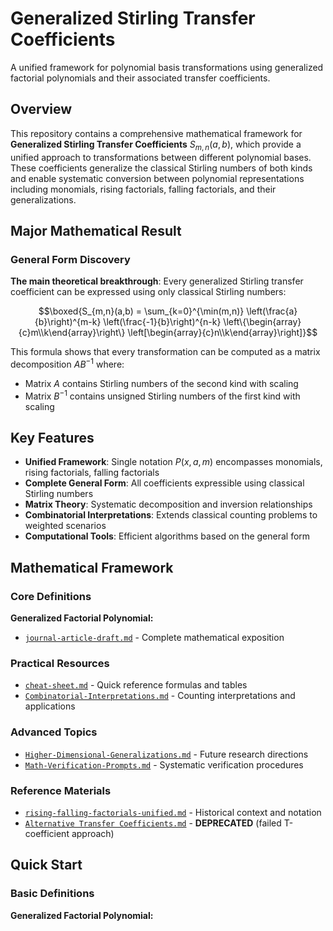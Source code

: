 # Generalized Stirling Transfer Coefficients

A unified framework for polynomial basis transformations using generalized factorial polynomials and their associated transfer coefficients.

## Overview

This repository contains a comprehensive mathematical framework for **Generalized Stirling Transfer Coefficients** $S_{m,n}(a,b)$, which provide a unified approach to transformations between different polynomial bases. These coefficients generalize the classical Stirling numbers of both kinds and enable systematic conversion between polynomial representations including monomials, rising factorials, falling factorials, and their generalizations.

## Major Mathematical Result

### General Form Discovery

**The main theoretical breakthrough**: Every generalized Stirling transfer coefficient can be expressed using only classical Stirling numbers:

$$\boxed{S_{m,n}(a,b) = \sum_{k=0}^{\min(m,n)} \left(\frac{a}{b}\right)^{m-k} \left(\frac{-1}{b}\right)^{n-k} \left\{\begin{array}{c}m\\k\end{array}\right\} \left[\begin{array}{c}n\\k\end{array}\right]}$$

This formula shows that every transformation can be computed as a matrix decomposition $AB^{-1}$ where:
- Matrix $A$ contains Stirling numbers of the second kind with scaling
- Matrix $B^{-1}$ contains unsigned Stirling numbers of the first kind with scaling

## Key Features

- **Unified Framework**: Single notation $P(x,a,m)$ encompasses monomials, rising factorials, falling factorials
- **Complete General Form**: All coefficients expressible using classical Stirling numbers
- **Matrix Theory**: Systematic decomposition and inversion relationships
- **Combinatorial Interpretations**: Extends classical counting problems to weighted scenarios
- **Computational Tools**: Efficient algorithms based on the general form

## Mathematical Framework

### Core Definitions

**Generalized Factorial Polynomial:**
- [`journal-article-draft.md`](docs/journal-article-draft.md) - Complete mathematical exposition

### Practical Resources  
- [`cheat-sheet.md`](docs/cheat-sheet.md) - Quick reference formulas and tables
- [`Combinatorial-Interpretations.md`](docs/Combinatorial-Interpretations.md) - Counting interpretations and applications

### Advanced Topics
- [`Higher-Dimensional-Generalizations.md`](docs/Higher-Dimensional-Generalizations.md) - Future research directions
- [`Math-Verification-Prompts.md`](docs/Math-Verification-Prompts.md) - Systematic verification procedures

### Reference Materials
- [`rising-falling-factorials-unified.md`](docs/rising-falling-factorials-unified.md) - Historical context and notation
- [`Alternative Transfer Coefficients.md`](docs/Alternative%20Transfer%20Coefficients.md) - **DEPRECATED** (failed T-coefficient approach)

## Quick Start

### Basic Definitions

**Generalized Factorial Polynomial:**
